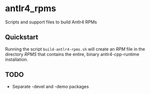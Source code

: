 antlr4_rpms
===========

Scripts and support files to build Antlr4 RPMs

Quickstart
----------

Running the script `build-antlr4-rpms.sh` will create
an *RPM* file in the directory *RPMS* that contains the
entire, binary antlr4-cpp-runtime installation.

TODO
----

* Separate -devel and -demo packages
